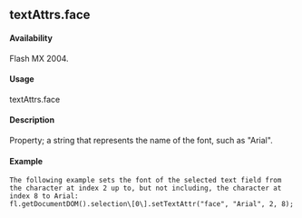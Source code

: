 ## textAttrs.face

#### Availability

Flash MX 2004.

#### Usage

textAttrs.face

#### Description

Property; a string that represents the name of the font, such as "Arial".

#### Example

```
The following example sets the font of the selected text field from the character at index 2 up to, but not including, the character at index 8 to Arial:
fl.getDocumentDOM().selection\[0\].setTextAttr("face", "Arial", 2, 8);

```